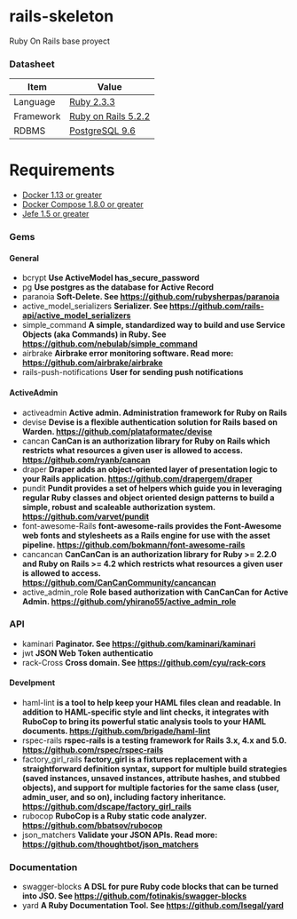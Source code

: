 # rails-skeleton
Ruby On Rails base proyect

### Datasheet
Item                    | Value
----------------------- | -------------
Language                | [Ruby 2.3.3](https://www.ruby-lang.org/en/)
Framework               | [Ruby on Rails 5.2.2](http://rubyonrails.org)
RDBMS                   | [PostgreSQL 9.6](https://www.postgresql.org)

# Requirements
- [Docker 1.13 or greater](https://www.docker.com)
- [Docker Compose 1.8.0 or greater](https://docs.docker.com/compose/)
- [Jefe 1.5 or greater](https://github.com/dgamboaestrada/jefe)


### Gems
#### General
- bcrypt **Use ActiveModel has_secure_password**
- pg **Use postgres as the database for Active Record**
- paranoia **Soft-Delete. See https://github.com/rubysherpas/paranoia**
- active_model_serializers **Serializer. See https://github.com/rails-api/active_model_serializers**
- simple_command **A simple, standardized way to build and use Service Objects (aka Commands) in Ruby. See https://github.com/nebulab/simple_command**
- airbrake **Airbrake error monitoring software. Read more: https://github.com/airbrake/airbrake**
- rails-push-notifications **User for sending push notifications**
#### ActiveAdmin
- activeadmin **Active admin. Administration framework for Ruby on Rails**
- devise **Devise is a flexible authentication solution for Rails based on Warden. https://github.com/plataformatec/devise**
- cancan **CanCan is an authorization library for Ruby on Rails which restricts what resources a given user is allowed to access. https://github.com/ryanb/cancan**
- draper **Draper adds an object-oriented layer of presentation logic to your Rails application. https://github.com/drapergem/draper**
- pundit **Pundit provides a set of helpers which guide you in leveraging regular Ruby classes and object oriented design patterns to build a simple, robust and scaleable authorization system. https://github.com/varvet/pundit**
- font-awesome-Rails **font-awesome-rails provides the Font-Awesome web fonts and stylesheets as a Rails engine for use with the asset pipeline. https://github.com/bokmann/font-awesome-rails**
- cancancan **CanCanCan is an authorization library for Ruby >= 2.2.0 and Ruby on Rails >= 4.2 which restricts what resources a given user is allowed to access. https://github.com/CanCanCommunity/cancancan**
- active_admin_role **Role based authorization with CanCanCan for Active Admin. https://github.com/yhirano55/active_admin_role**
### API
- kaminari **Paginator. See https://github.com/kaminari/kaminari**
- jwt **JSON Web Token authenticatio**
- rack-Cross **Cross domain. See https://github.com/cyu/rack-cors**
#### Develpment
- haml-lint **is a tool to help keep your HAML files clean and readable. In addition to HAML-specific style and lint checks, it integrates with RuboCop to bring its powerful static analysis tools to your HAML documents. https://github.com/brigade/haml-lint**
- rspec-rails **rspec-rails is a testing framework for Rails 3.x, 4.x and 5.0. https://github.com/rspec/rspec-rails**
- factory_girl_rails **factory_girl is a fixtures replacement with a straightforward definition syntax, support for multiple build strategies (saved instances, unsaved instances, attribute hashes, and stubbed objects), and support for multiple factories for the same class (user, admin_user, and so on), including factory inheritance. https://github.com/dscape/factory_girl_rails**
- rubocop **RuboCop is a Ruby static code analyzer. https://github.com/bbatsov/rubocop**
- json_matchers **Validate your JSON APIs. Read more: https://github.com/thoughtbot/json_matchers**
### Documentation
- swagger-blocks **A DSL for pure Ruby code blocks that can be turned into JSO. See https://github.com/fotinakis/swagger-blocks**
- yard **A Ruby Documentation Tool. See https://github.com/lsegal/yard**
